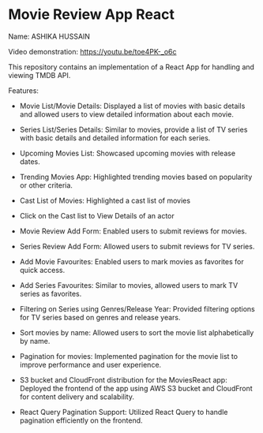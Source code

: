 # Movie Review App React

Name: ASHIKA HUSSAIN

Video demonstration: https://youtu.be/toe4PK-_o6c

This repository contains an implementation of a React App  for handling and viewing TMDB API.

Features:
+ Movie List/Movie Details: Displayed a list of movies with basic details and allowed users to view detailed information about each movie.

+ Series List/Series Details: Similar to movies, provide a list of TV series with basic details and detailed information for each series.

+ Upcoming Movies List: Showcased upcoming movies with release dates.

+ Trending Movies App: Highlighted trending movies based on popularity or other criteria.
  
+  Cast List of Movies: Highlighted a cast list of movies
  
+  Click on the Cast list to View Details of an actor

+ Movie Review Add Form: Enabled users to submit reviews for movies.

+ Series Review Add Form: Allowed users to submit reviews for TV series.

+ Add Movie Favourites: Enabled users to mark movies as favorites for quick access.

+ Add Series Favourites: Similar to movies, allowed users to mark TV series as favorites.

+ Filtering on Series using Genres/Release Year: Provided filtering options for TV series based on genres and release years.

+ Sort movies by name: Allowed users to sort the movie list alphabetically by name.

+ Pagination for movies: Implemented pagination for the movie list to improve performance and user experience.

+ S3 bucket and CloudFront distribution for the MoviesReact app: Deployed the frontend of the app using AWS S3 bucket and CloudFront for content delivery and scalability.

+ React Query Pagination Support: Utilized React Query to handle pagination efficiently on the frontend.

